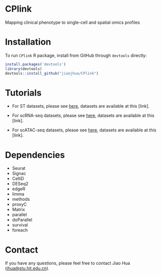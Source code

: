# CPlink
Mapping clinical phenotype to single-cell and spatial omics profiles 

# Installation
To run ``CPlink`` R package, install from GitHub through ``devtools`` directly:
```R
install.packages('devtools')
library(devtools)
devtools::install_github("jiaojhua/CPlink")
```

# Tutorials

* For ST datasets, please see [here](https://github.com/jiaojhua/CPlink/blob/main/vignettes/Tutorial-ST.ipynb), datasets are available at this [link].

* For scRNA-seq datasets, please see [here](https://github.com/jiaojhua/CPlink/blob/main/vignettes/Tutorial-scRNA-seq.ipynb), datasets are available at this [link].

* For scATAC-seq datasets, please see [here](https://github.com/jiaojhua/CPlink/blob/main/vignettes/Tutorial-scATAC-seq.ipynb), datasets are available at this [link].

# Dependencies
- Seurat
- Signac
- CelliD
- DESeq2
- edgeR
- limma
- methods
- proxyC
- Matrix
- parallel
- doParallel
- survival
- foreach

# Contact
If you have any questions, please feel free to contact Jiao Hua (jhua@stu.hit.edu.cn).
